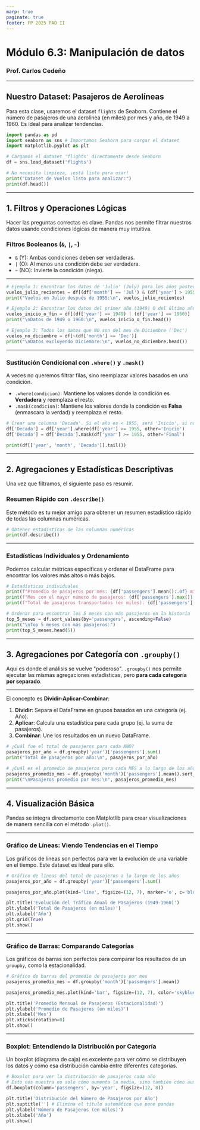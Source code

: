 ```yaml
---
marp: true
paginate: true
footer: FP 2025 PAO II
---
```


# Módulo 6.3: Manipulación de datos
### Prof. Carlos Cedeño



---



## Nuestro Dataset: Pasajeros de Aerolíneas 

Para esta clase, usaremos el dataset `flights` de Seaborn. Contiene el número de pasajeros de una aerolínea (en miles) por mes y año, de 1949 a 1960. Es ideal para analizar tendencias.

```python
import pandas as pd
import seaborn as sns # Importamos Seaborn para cargar el dataset
import matplotlib.pyplot as plt 

# Cargamos el dataset 'flights' directamente desde Seaborn
df = sns.load_dataset('flights')

# No necesita limpieza, ¡está listo para usar!
print("Dataset de Vuelos listo para analizar:")
print(df.head())
```

-----

## 1\. Filtros y Operaciones Lógicas

Hacer las preguntas correctas es clave. Pandas nos permite filtrar nuestros datos usando condiciones lógicas de manera muy intuitiva.

### Filtros Booleanos (`&`, `|`, `~`)

  * `&` (Y): Ambas condiciones deben ser verdaderas.
  * `|` (O): Al menos una condición debe ser verdadera.
  * `~` (NO): Invierte la condición (niega).


---

```python
# Ejemplo 1: Encontrar los datos de 'Julio' (July) para los años posteriores a 1955
vuelos_julio_recientes = df[(df['month'] == 'Jul') & (df['year'] > 1955)]
print("Vuelos en Julio después de 1955:\n", vuelos_julio_recientes)

# Ejemplo 2: Encontrar los datos del primer año (1949) O del último año (1960)
vuelos_inicio_o_fin = df[(df['year'] == 1949) | (df['year'] == 1960)]
print("\nDatos de 1949 o 1960:\n", vuelos_inicio_o_fin.head())

# Ejemplo 3: Todos los datos que NO son del mes de Diciembre ('Dec')
vuelos_no_diciembre = df[~(df['month'] == 'Dec')]
print("\nDatos excluyendo Diciembre:\n", vuelos_no_diciembre.head())
```

---

### Sustitución Condicional con `.where()` y `.mask()`

A veces no queremos filtrar filas, sino reemplazar valores basados en una condición.

  * `.where(condicion)`: Mantiene los valores donde la condición es **Verdadera** y reemplaza el resto.
  * `.mask(condicion)`: Mantiene los valores donde la condición es **Falsa** (enmascara la verdad) y reemplaza el resto.

<!-- end list -->

```python
# Crear una columna 'Decada'. Si el año es < 1955, será 'Inicio', si no, será 'Final'.
df['Decada'] = df['year'].where(df['year'] >= 1955, other='Inicio')
df['Decada'] = df['Decada'].mask(df['year'] >= 1955, other='Final')

print(df[['year', 'month', 'Decada']].tail())
```

-----

## 2\. Agregaciones y Estadísticas Descriptivas 

Una vez que filtramos, el siguiente paso es resumir.

### Resumen Rápido con `.describe()`

Este método es tu mejor amigo para obtener un resumen estadístico rápido de todas las columnas numéricas.

```python
# Obtener estadísticas de las columnas numéricas
print(df.describe())
```

---

### Estadísticas Individuales y Ordenamiento

Podemos calcular métricas específicas y ordenar el DataFrame para encontrar los valores más altos o más bajos.

```python
# Estadísticas individuales
print(f"Promedio de pasajeros por mes: {df['passengers'].mean():.0f} mil")
print(f"Mes con el mayor número de pasajeros: {df['passengers'].max()} mil")
print(f"Total de pasajeros transportados (en miles): {df['passengers'].sum()}")

# Ordenar para encontrar los 5 meses con más pasajeros en la historia
top_5_meses = df.sort_values(by='passengers', ascending=False)
print("\nTop 5 meses con más pasajeros:")
print(top_5_meses.head(5))
```

-----

## 3\. Agregaciones por Categoría con `.groupby()`

Aquí es donde el análisis se vuelve "poderoso". `.groupby()` nos permite ejecutar las mismas agregaciones estadísticas, pero **para cada categoría por separado**.

---

El concepto es **Dividir-Aplicar-Combinar**:

1.  **Dividir**: Separa el DataFrame en grupos basados en una categoría (ej. Año).
2.  **Aplicar**: Calcula una estadística para cada grupo (ej. la suma de pasajeros).
3.  **Combinar**: Une los resultados en un nuevo DataFrame.


```python
# ¿Cuál fue el total de pasajeros para cada AÑO?
pasajeros_por_año = df.groupby('year')['passengers'].sum()
print("Total de pasajeros por año:\n", pasajeros_por_año)

# ¿Cuál es el promedio de pasajeros para cada MES a lo largo de los años? (Para ver la estacionalidad)
pasajeros_promedio_mes = df.groupby('month')['passengers'].mean().sort_values(ascending=False)
print("\nPasajeros promedio por mes:\n", pasajeros_promedio_mes)
```

-----

## 4\. Visualización Básica 

Pandas se integra directamente con Matplotlib para crear visualizaciones de manera sencilla con el método `.plot()`.

---

### Gráfico de Líneas: Viendo Tendencias en el Tiempo

Los gráficos de líneas son perfectos para ver la evolución de una variable en el tiempo. Este dataset es ideal para ello.

```python
# Gráfico de líneas del total de pasajeros a lo largo de los años
pasajeros_por_año = df.groupby('year')['passengers'].sum()

pasajeros_por_año.plot(kind='line', figsize=(12, 7), marker='o', c='blue')

plt.title('Evolución del Tráfico Anual de Pasajeros (1949-1960)')
plt.ylabel('Total de Pasajeros (en miles)')
plt.xlabel('Año')
plt.grid(True)
plt.show()
```

---

### Gráfico de Barras: Comparando Categorías

Los gráficos de barras son perfectos para comparar los resultados de un `groupby`, como la estacionalidad.

```python
# Gráfico de barras del promedio de pasajeros por mes
pasajeros_promedio_mes = df.groupby('month')['passengers'].mean()

pasajeros_promedio_mes.plot(kind='bar', figsize=(12, 7), color='skyblue', edgecolor='black')

plt.title('Promedio Mensual de Pasajeros (Estacionalidad)')
plt.ylabel('Promedio de Pasajeros (en miles)')
plt.xlabel('Mes')
plt.xticks(rotation=0)
plt.show()
```

---

### Boxplot: Entendiendo la Distribución por Categoría

Un boxplot (diagrama de caja) es excelente para ver cómo se distribuyen los datos y cómo esa distribución cambia entre diferentes categorías.

```python
# Boxplot para ver la distribución de pasajeros cada año
# Esto nos muestra no solo cómo aumenta la media, sino también cómo aumenta la variabilidad.
df.boxplot(column='passengers', by='year', figsize=(12, 8))

plt.title('Distribución del Número de Pasajeros por Año')
plt.suptitle('') # Elimina el título automático que pone pandas
plt.ylabel('Número de Pasajeros (en miles)')
plt.xlabel('Año')
plt.show()
```